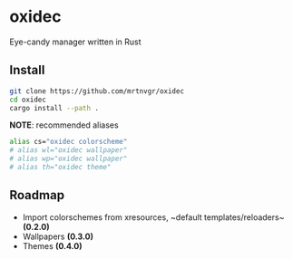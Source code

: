 # oxidec

Eye-candy manager written in Rust

## Install

```sh
git clone https://github.com/mrtnvgr/oxidec
cd oxidec
cargo install --path .
```

**NOTE**: recommended aliases

```sh
alias cs="oxidec colorscheme"
# alias wl="oxidec wallpaper"
# alias wp="oxidec wallpaper"
# alias th="oxidec theme"
```

## Roadmap

- Import colorschemes from xresources, ~default templates/reloaders~ **(0.2.0)**
- Wallpapers **(0.3.0)**
- Themes **(0.4.0)**
